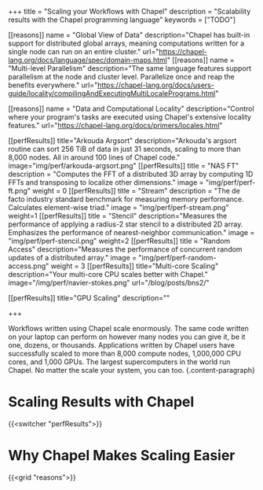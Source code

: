 +++
title = "Scaling your Workflows with Chapel"
description = "Scalability results with the Chapel programming language"
keywords = ["TODO"]

[[reasons]]
  name = "Global View of Data"
  description="Chapel has built-in support for distributed global arrays, meaning computations written for a single node can run on an entire cluster."
  url="https://chapel-lang.org/docs/language/spec/domain-maps.html"
[[reasons]]
  name = "Multi-level Parallelism"
  description="The same language features support parallelism at the node and cluster level. Parallelize once and reap the benefits everywhere."
  url="https://chapel-lang.org/docs/users-guide/locality/compilingAndExecutingMultiLocalePrograms.html"
  
[[reasons]]
  name = "Data and Computational Locality"
  description="Control where your program's tasks are executed using Chapel's extensive locality features."
  url="https://chapel-lang.org/docs/primers/locales.html"

[[perfResults]]
  title="Arkouda Argsort"
  description="Arkouda's argsort routine can sort 256 TiB of data in just 31 seconds, scaling to more than 8,000 nodes. All in around 100 lines of Chapel code."
  image="img/perf/arkouda-argsort.png"
[[perfResults]]
  title = "NAS FT"
  description = "Computes the FFT of a distributed 3D array by computing 1D FFTs and transposing to localize other dimensions."
  image = "img/perf/perf-ft.png"
  weight = 0
[[perfResults]]
  title = "Stream"
  description = "The de facto industry standard benchmark for measuring memory performance. Calculates element-wise triad."
  image = "img/perf/perf-stream.png"
  weight=1
[[perfResults]]
  title = "Stencil"
  description="Measures the performance of applying a radius-2 star stencil to a distributed 2D array. Emphasizes the performance of nearest-neighbor communication."
  image = "img/perf/perf-stencil.png"
  weight=2
[[perfResults]]
  title = "Random Access"
  description="Measures the performance of concurrent random updates of a distributed array."
  image = "img/perf/perf-random-access.png"
  weight = 3
[[perfResults]]
  title="Multi-core Scaling"
  description="Your multi-core CPU scales better with Chapel." 
  image="/img/perf/navier-stokes.png"
  url="/blog/posts/bns2/"

[[perfResults]]
  title="GPU Scaling"
  description=""
  

+++

Workflows written using Chapel scale enormously. The same code written on your laptop can perform on however many nodes you can give it, be it one, dozens, or thousands. Applications written by Chapel users have successfully scaled to more than 8,000 compute nodes, 1,000,000 CPU cores, and 1,000 GPUs. The largest supercomputers in the world run Chapel. No matter the scale your system, you can too. 
{.content-paragraph}

# Scaling Results with Chapel

{{<switcher "perfResults">}}

# Why Chapel Makes Scaling Easier

{{<grid "reasons">}}
